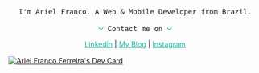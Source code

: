 <p align="center">
  <samp>
    I'm Ariel Franco. A Web & Mobile Developer from Brazil. 
     <br><br>
     <img width="10px" src="https://raw.githubusercontent.com/arielff3/arielff3/68f5b4bc764182ed14a00d18ed802bd5b1977548/.github/arrow.svg" alt="arrow"/> Contact me on <img width="10px" src="https://raw.githubusercontent.com/arielff3/arielff3/68f5b4bc764182ed14a00d18ed802bd5b1977548/.github/arrow.svg" alt="arrow"/>
  </samp>
</p>

<p align="center">
  <a style="color:#1BB5A2" href="https://www.linkedin.com/in/ariel-franco-ferreira-37b42b17a">Linkedin</a> |
  <a style="color:#1BB5A2" href="https://blog.arieldev.com.br/">My Blog</a> |
  <a style="color:#1BB5A2" href="https://www.instagram.com/ariel_franco00/">Instagram</a>
</p>
<p align="center">


<a  align="center" href="https://app.daily.dev/arielff3"><img  align="center" src="https://api.daily.dev/devcards/be9a88823c2641a387b03e0d63ca8e2a.png?r=diq" width="200" alt="Ariel Franco Ferreira's Dev Card"/></a>

</p>
<!--
**arielff3/arielff3** is a ✨ _special_ ✨ repository because its `README.md` (this file) appears on your GitHub profile.

Here are some ideas to get you started:

- 🔭 I’m currently working on ...
- 🌱 I’m currently learning ...
- 👯 I’m looking to collaborate on ...
- 🤔 I’m looking for help with ...
- 💬 Ask me about ...
- 📫 How to reach me: ...
- 😄 Pronouns: ...
- ⚡ Fun fact: ...
-->

